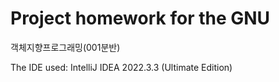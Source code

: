 # Project homework for the GNU 
객체지향프로그래밍(001분반)

The IDE used: IntelliJ IDEA 2022.3.3 (Ultimate Edition)
